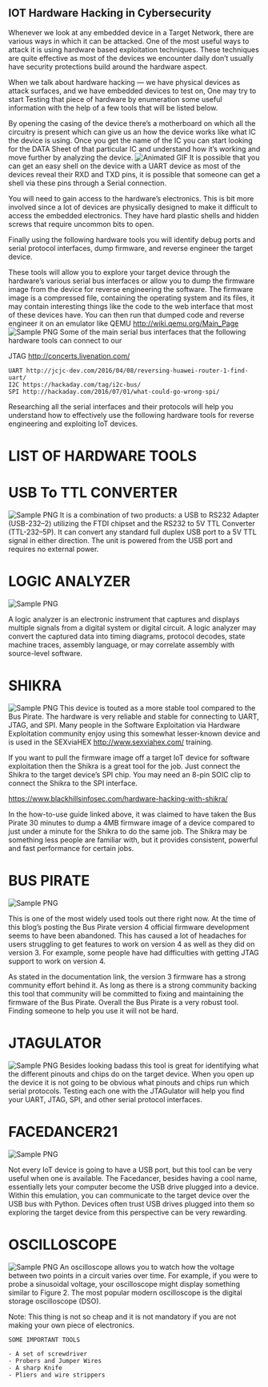 ## IOT Hardware Hacking in Cybersecurity

Whenever we look at any embedded device in a Target Network, there are various ways in which it can be attacked. One of the most useful ways to attack it is using hardware based exploitation techniques. These techniques are quite effective as most of the devices we encounter daily don’t usually have security protections build around the hardware aspect.

When we talk about hardware hacking — we have physical devices as attack surfaces, and we have embedded devices to test on, One may try to start Testing that piece of hardware by enumeration some useful information with the help of a few tools that will be listed below.

By opening the casing of the device there’s a motherboard on which all the circuitry is present which can give us an how the device works like what IC the device is using. Once you get the name of the IC you can start looking for the DATA Sheet of that particular IC and understand how it’s working and move further by analyzing the device.
![Animated GIF](https://miro.medium.com/v2/resize:fit:640/format:webp/1*r1FgrQpFIfqtPSf7l-tqOg.gif)
It is possible that you can get an easy shell on the device with a UART device as most of the devices reveal their RXD and TXD pins, it is possible that someone can get a shell via these pins through a Serial connection.

You will need to gain access to the hardware’s electronics. This is bit more involved since a lot of devices are physically designed to make it difficult to access the embedded electronics. They have hard plastic shells and hidden screws that require uncommon bits to open.

Finally using the following hardware tools you will identify debug ports and serial protocol interfaces, dump firmware, and reverse engineer the target device.

These tools will allow you to explore your target device through the hardware’s various serial bus interfaces or allow you to dump the firmware image from the device for reverse engineering the software. The firmware image is a compressed file, containing the operating system and its files, it may contain interesting things like the code to the web interface that most of these devices have. You can then run that dumped code and reverse engineer it on an emulator like QEMU http://wiki.qemu.org/Main_Page
![Sample PNG](https://miro.medium.com/v2/resize:fit:720/format:webp/1*ymTZWIy6oRu74lBGBft0fg.png)
Some of the main serial bus interfaces that the following hardware tools can connect to our

JTAG http://concerts.livenation.com/

    UART http://jcjc-dev.com/2016/04/08/reversing-huawei-router-1-find-uart/
    I2C https://hackaday.com/tag/i2c-bus/
    SPI http://hackaday.com/2016/07/01/what-could-go-wrong-spi/

Researching all the serial interfaces and their protocols will help you understand how to effectively use the following hardware tools for reverse engineering and exploiting IoT devices.
# LIST OF HARDWARE TOOLS
# USB To TTL CONVERTER
![Sample PNG](https://miro.medium.com/v2/resize:fit:640/format:webp/0*tih6twW9e6mLC_tY)
It is a combination of two products: a USB to RS232 Adapter (USB-232–2) utilizing the FTDI chipset and the RS232 to 5V TTL Converter (TTL-232–5P). It can convert any standard full duplex USB port to a 5V TTL signal in either direction. The unit is powered from the USB port and requires no external power.

# LOGIC ANALYZER
![Sample PNG](https://miro.medium.com/v2/resize:fit:720/format:webp/0*ljIuPmrCUVw9YuXf.jpeg)

A logic analyzer is an electronic instrument that captures and displays multiple signals from a digital system or digital circuit. A logic analyzer may convert the captured data into timing diagrams, protocol decodes, state machine traces, assembly language, or may correlate assembly with source-level software.

# SHIKRA
![Sample PNG](https://int3.cc/cdn/shop/products/IMG_0902_1024x1024.JPG?v=1518652948)
This device is touted as a more stable tool compared to the Bus Pirate. The hardware is very reliable and stable for connecting to UART, JTAG, and SPI. Many people in the Software Exploitation via Hardware Exploitation community enjoy using this somewhat lesser-known device and is used in the SEXviaHEX http://www.sexviahex.com/ training.

If you want to pull the firmware image off a target IoT device for software exploitation then the Shikra is a great tool for the job. Just connect the Shikra to the target device’s SPI chip. You may need an 8-pin SOIC clip to connect the Shikra to the SPI interface.

https://www.blackhillsinfosec.com/hardware-hacking-with-shikra/

In the how-to-use guide linked above, it was claimed to have taken the Bus Pirate 30 minutes to dump a 4MB firmware image of a device compared to just under a minute for the Shikra to do the same job. The Shikra may be something less people are familiar with, but it provides consistent, powerful and fast performance for certain jobs.
# BUS PIRATE
![Sample PNG](https://lh3.googleusercontent.com/proxy/d3W-QqrLQAMPTBm2pdZAvo1YU104pXJhr0dEF-C8Ri9HVSDGuLNGwUJwDSh2ivjFldA-ruDbkDmVH43v78cyYUIWPaEN72lf9KXUeDpAELXU8Kx_ovZN-A)

This is one of the most widely used tools out there right now. At the time of this blog’s posting the Bus Pirate version 4 official firmware development seems to have been abandoned. This has caused a lot of headaches for users struggling to get features to work on version 4 as well as they did on version 3. For example, some people have had difficulties with getting JTAG support to work on version 4.

As stated in the documentation link, the version 3 firmware has a strong community effort behind it. As long as there is a strong community backing this tool that community will be committed to fixing and maintaining the firmware of the Bus Pirate. Overall the Bus Pirate is a very robust tool. Finding someone to help you use it will not be hard.
# JTAGULATOR
![Sample PNG](https://media.parallax.com/wp-content/uploads/2020/07/13151959/32115.png)
Besides looking badass this tool is great for identifying what the different pinouts and chips do on the target device. When you open up the device it is not going to be obvious what pinouts and chips run which serial protocols. Testing each one with the JTAGulator will help you find your UART, JTAG, SPI, and other serial protocol interfaces.
# FACEDANCER21
![Sample PNG](https://hackerwarehouse.com/wp-content/uploads/2014/10/facedancer21-454A9092b-1024.jpg)

Not every IoT device is going to have a USB port, but this tool can be very useful when one is available. The Facedancer, besides having a cool name, essentially lets your computer become the USB drive plugged into a device. Within this emulation, you can communicate to the target device over the USB bus with Python. Devices often trust USB drives plugged into them so exploring the target device from this perspective can be very rewarding.
# OSCILLOSCOPE
![Sample PNG](https://cdn.sparkfun.com/assets/8/3/c/d/d/52f29d4dce395fe72c8b4569.jpg)
An oscilloscope allows you to watch how the voltage between two points in a circuit varies over time. For example, if you were to probe a sinusoidal voltage, your oscilloscope might display something similar to Figure 2. The most popular modern oscilloscope is the digital storage oscilloscope (DSO).

Note: This thing is not so cheap and it is not mandatory if you are not making your own piece of electronics.

    SOME IMPORTANT TOOLS

    - A set of screwdriver
    - Probers and Jumper Wires
    - A sharp Knife
    - Pliers and wire strippers
